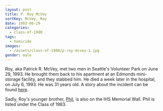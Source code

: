 ```yaml
---
layout: post
title: P. Roy McVey
sortKey: McVey, Roy
date: 1993-06-29
categories:
  - class-of-1980
tags:
  - homicide
images:
  - /assets/class-of-1980/p-roy-mcvey-1.jpg
gender: male
---
```


Roy, aka Patrick R. McVey, met two men in Seattle's Volunteer Park on June 29, 1993. He brought them back to his apartment at an Edmonds mini-storage facility, and they stabbed him. He died a week later in the hospital, on July 6, 1993. He was 31 years old. A story about the incident can be found [here](https://archive.seattletimes.com/archive/?date=19930721&slug=1712087).

Sadly, Roy's younger brother, [Phil](https://ihsmemorial.org/class-of-1983/phillip-phil-mcvey/), is also on the IHS Memorial Wall. Phil is listed under the Class of 1983.
